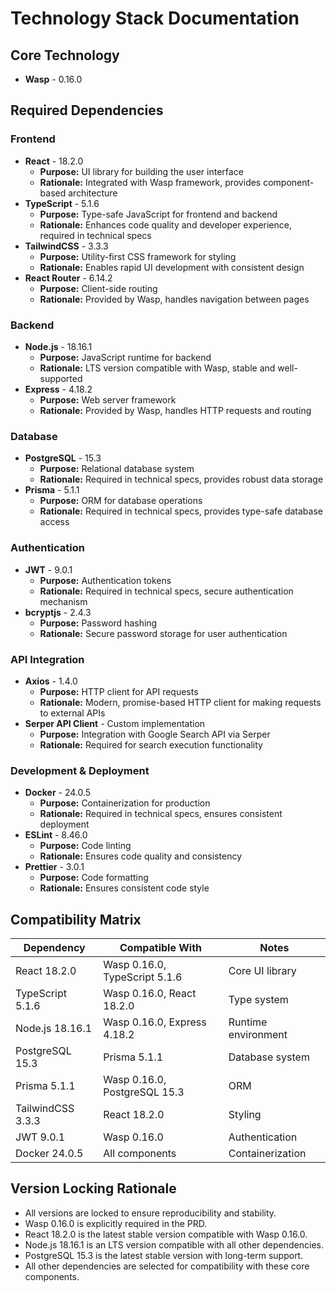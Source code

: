 # Technology Stack Documentation

## Core Technology
- **Wasp** - 0.16.0

## Required Dependencies

### Frontend
- **React** - 18.2.0
  - **Purpose:** UI library for building the user interface
  - **Rationale:** Integrated with Wasp framework, provides component-based architecture
- **TypeScript** - 5.1.6
  - **Purpose:** Type-safe JavaScript for frontend and backend
  - **Rationale:** Enhances code quality and developer experience, required in technical specs
- **TailwindCSS** - 3.3.3
  - **Purpose:** Utility-first CSS framework for styling
  - **Rationale:** Enables rapid UI development with consistent design
- **React Router** - 6.14.2
  - **Purpose:** Client-side routing
  - **Rationale:** Provided by Wasp, handles navigation between pages

### Backend
- **Node.js** - 18.16.1
  - **Purpose:** JavaScript runtime for backend
  - **Rationale:** LTS version compatible with Wasp, stable and well-supported
- **Express** - 4.18.2
  - **Purpose:** Web server framework
  - **Rationale:** Provided by Wasp, handles HTTP requests and routing

### Database
- **PostgreSQL** - 15.3
  - **Purpose:** Relational database system
  - **Rationale:** Required in technical specs, provides robust data storage
- **Prisma** - 5.1.1
  - **Purpose:** ORM for database operations
  - **Rationale:** Required in technical specs, provides type-safe database access

### Authentication
- **JWT** - 9.0.1
  - **Purpose:** Authentication tokens
  - **Rationale:** Required in technical specs, secure authentication mechanism
- **bcryptjs** - 2.4.3
  - **Purpose:** Password hashing
  - **Rationale:** Secure password storage for user authentication

### API Integration
- **Axios** - 1.4.0
  - **Purpose:** HTTP client for API requests
  - **Rationale:** Modern, promise-based HTTP client for making requests to external APIs
- **Serper API Client** - Custom implementation
  - **Purpose:** Integration with Google Search API via Serper
  - **Rationale:** Required for search execution functionality

### Development & Deployment
- **Docker** - 24.0.5
  - **Purpose:** Containerization for production
  - **Rationale:** Required in technical specs, ensures consistent deployment
- **ESLint** - 8.46.0
  - **Purpose:** Code linting
  - **Rationale:** Ensures code quality and consistency
- **Prettier** - 3.0.1
  - **Purpose:** Code formatting
  - **Rationale:** Ensures consistent code style

## Compatibility Matrix
| Dependency | Compatible With | Notes |
|------------|-----------------|-------|
| React 18.2.0 | Wasp 0.16.0, TypeScript 5.1.6 | Core UI library |
| TypeScript 5.1.6 | Wasp 0.16.0, React 18.2.0 | Type system |
| Node.js 18.16.1 | Wasp 0.16.0, Express 4.18.2 | Runtime environment |
| PostgreSQL 15.3 | Prisma 5.1.1 | Database system |
| Prisma 5.1.1 | Wasp 0.16.0, PostgreSQL 15.3 | ORM |
| TailwindCSS 3.3.3 | React 18.2.0 | Styling |
| JWT 9.0.1 | Wasp 0.16.0 | Authentication |
| Docker 24.0.5 | All components | Containerization |

## Version Locking Rationale
- All versions are locked to ensure reproducibility and stability.
- Wasp 0.16.0 is explicitly required in the PRD.
- React 18.2.0 is the latest stable version compatible with Wasp 0.16.0.
- Node.js 18.16.1 is an LTS version compatible with all other dependencies.
- PostgreSQL 15.3 is the latest stable version with long-term support.
- All other dependencies are selected for compatibility with these core components.
